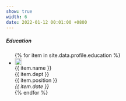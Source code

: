 ```yaml
---
show: true
width: 6
date: 2022-01-12 00:01:00 +0800
---
```


<div class="m-4">
    <h5>Education</h5>
    <ul class="list-unstyled mb-1">
        {% for item in site.data.profile.education %}
        <li class="media mb-1">
            <img src="{{ item.logo | relative_url }}" alt="{{ item.name }}" style="width: 18px;" class="mr-1 mt-1">
            <div class="media-body">
                <div>{{ item.name }}</div>
                <div class="small">{{ item.dept }}</div>
                <div class="small d-flex">
                    <div>{{ item.position }}</div>
                    <div class="mt-auto ml-auto no-break"><em>{{ item.date }}</em></div>
                </div>
            </div>
        </li>
        {% endfor %}
    </ul>
</div>
